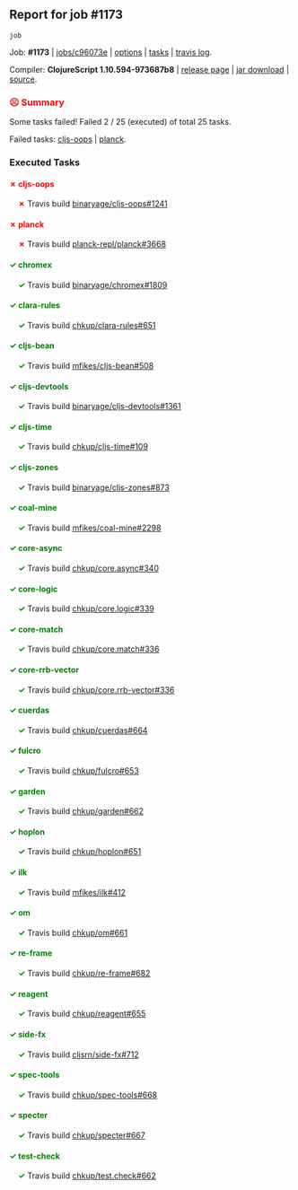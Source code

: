 ## Report for job #1173
```
job
```


Job: **#1173** | [jobs/c96073e](https://github.com/cljs-oss/canary/commit/c96073e4137d3b6bc3b4e2dcf8aa97ece52a0819) | [options](options.edn) | [tasks](tasks.edn) | [travis log](https://travis-ci.org/cljs-oss/canary/builds/612246747).

Compiler: **ClojureScript 1.10.594-973687b8** | [release page](https://github.com/cljs-oss/canary/releases/tag/r1.10.594-973687b8) | [jar download](https://github.com/cljs-oss/canary/releases/download/r1.10.594-973687b8/clojurescript-1.10.594-973687b8.jar) | [source](https://github.com/clojure/clojurescript/commit/973687b874e29ba6563085bf6785acd2bbe0e760).

### <b style='color:red'>☹ Summary</b>

Some tasks failed! Failed 2 / 25 (executed) of total 25 tasks.

Failed tasks: [cljs-oops](#-cljs-oops) | [planck](#-planck).

### Executed Tasks

#### <b style='color:red'>&#x2717; cljs-oops</b>
&nbsp;&nbsp;&nbsp;&nbsp;<b style='color:red'>&#x2717;</b> Travis build [binaryage/cljs-oops#1241](https://travis-ci.org/binaryage/cljs-oops/builds/612248512)<br>

#### <b style='color:red'>&#x2717; planck</b>
&nbsp;&nbsp;&nbsp;&nbsp;<b style='color:red'>&#x2717;</b> Travis build [planck-repl/planck#3668](https://travis-ci.org/planck-repl/planck/builds/612248816)<br>

#### <b style='color:green'>&#x2713; chromex</b>
&nbsp;&nbsp;&nbsp;&nbsp;<b style='color:green'>&#x2713;</b> Travis build [binaryage/chromex#1809](https://travis-ci.org/binaryage/chromex/builds/612248504)<br>

#### <b style='color:green'>&#x2713; clara-rules</b>
&nbsp;&nbsp;&nbsp;&nbsp;<b style='color:green'>&#x2713;</b> Travis build [chkup/clara-rules#651](https://travis-ci.org/chkup/clara-rules/builds/612248508)<br>

#### <b style='color:green'>&#x2713; cljs-bean</b>
&nbsp;&nbsp;&nbsp;&nbsp;<b style='color:green'>&#x2713;</b> Travis build [mfikes/cljs-bean#508](https://travis-ci.org/mfikes/cljs-bean/builds/612248506)<br>

#### <b style='color:green'>&#x2713; cljs-devtools</b>
&nbsp;&nbsp;&nbsp;&nbsp;<b style='color:green'>&#x2713;</b> Travis build [binaryage/cljs-devtools#1361](https://travis-ci.org/binaryage/cljs-devtools/builds/612248510)<br>

#### <b style='color:green'>&#x2713; cljs-time</b>
&nbsp;&nbsp;&nbsp;&nbsp;<b style='color:green'>&#x2713;</b> Travis build [chkup/cljs-time#109](https://travis-ci.org/chkup/cljs-time/builds/612248539)<br>

#### <b style='color:green'>&#x2713; cljs-zones</b>
&nbsp;&nbsp;&nbsp;&nbsp;<b style='color:green'>&#x2713;</b> Travis build [binaryage/cljs-zones#873](https://travis-ci.org/binaryage/cljs-zones/builds/612248542)<br>

#### <b style='color:green'>&#x2713; coal-mine</b>
&nbsp;&nbsp;&nbsp;&nbsp;<b style='color:green'>&#x2713;</b> Travis build [mfikes/coal-mine#2298](https://travis-ci.org/mfikes/coal-mine/builds/612248544)<br>

#### <b style='color:green'>&#x2713; core-async</b>
&nbsp;&nbsp;&nbsp;&nbsp;<b style='color:green'>&#x2713;</b> Travis build [chkup/core.async#340](https://travis-ci.org/chkup/core.async/builds/612248557)<br>

#### <b style='color:green'>&#x2713; core-logic</b>
&nbsp;&nbsp;&nbsp;&nbsp;<b style='color:green'>&#x2713;</b> Travis build [chkup/core.logic#339](https://travis-ci.org/chkup/core.logic/builds/612248555)<br>

#### <b style='color:green'>&#x2713; core-match</b>
&nbsp;&nbsp;&nbsp;&nbsp;<b style='color:green'>&#x2713;</b> Travis build [chkup/core.match#336](https://travis-ci.org/chkup/core.match/builds/612248565)<br>

#### <b style='color:green'>&#x2713; core-rrb-vector</b>
&nbsp;&nbsp;&nbsp;&nbsp;<b style='color:green'>&#x2713;</b> Travis build [chkup/core.rrb-vector#336](https://travis-ci.org/chkup/core.rrb-vector/builds/612248569)<br>

#### <b style='color:green'>&#x2713; cuerdas</b>
&nbsp;&nbsp;&nbsp;&nbsp;<b style='color:green'>&#x2713;</b> Travis build [chkup/cuerdas#664](https://travis-ci.org/chkup/cuerdas/builds/612248576)<br>

#### <b style='color:green'>&#x2713; fulcro</b>
&nbsp;&nbsp;&nbsp;&nbsp;<b style='color:green'>&#x2713;</b> Travis build [chkup/fulcro#653](https://travis-ci.org/chkup/fulcro/builds/612248593)<br>

#### <b style='color:green'>&#x2713; garden</b>
&nbsp;&nbsp;&nbsp;&nbsp;<b style='color:green'>&#x2713;</b> Travis build [chkup/garden#662](https://travis-ci.org/chkup/garden/builds/612249082)<br>

#### <b style='color:green'>&#x2713; hoplon</b>
&nbsp;&nbsp;&nbsp;&nbsp;<b style='color:green'>&#x2713;</b> Travis build [chkup/hoplon#651](https://travis-ci.org/chkup/hoplon/builds/612249078)<br>

#### <b style='color:green'>&#x2713; ilk</b>
&nbsp;&nbsp;&nbsp;&nbsp;<b style='color:green'>&#x2713;</b> Travis build [mfikes/ilk#412](https://travis-ci.org/mfikes/ilk/builds/612248909)<br>

#### <b style='color:green'>&#x2713; om</b>
&nbsp;&nbsp;&nbsp;&nbsp;<b style='color:green'>&#x2713;</b> Travis build [chkup/om#661](https://travis-ci.org/chkup/om/builds/612249086)<br>

#### <b style='color:green'>&#x2713; re-frame</b>
&nbsp;&nbsp;&nbsp;&nbsp;<b style='color:green'>&#x2713;</b> Travis build [chkup/re-frame#682](https://travis-ci.org/chkup/re-frame/builds/612248595)<br>

#### <b style='color:green'>&#x2713; reagent</b>
&nbsp;&nbsp;&nbsp;&nbsp;<b style='color:green'>&#x2713;</b> Travis build [chkup/reagent#655](https://travis-ci.org/chkup/reagent/builds/612248763)<br>

#### <b style='color:green'>&#x2713; side-fx</b>
&nbsp;&nbsp;&nbsp;&nbsp;<b style='color:green'>&#x2713;</b> Travis build [cljsrn/side-fx#712](https://travis-ci.org/cljsrn/side-fx/builds/612248877)<br>

#### <b style='color:green'>&#x2713; spec-tools</b>
&nbsp;&nbsp;&nbsp;&nbsp;<b style='color:green'>&#x2713;</b> Travis build [chkup/spec-tools#668](https://travis-ci.org/chkup/spec-tools/builds/612248745)<br>

#### <b style='color:green'>&#x2713; specter</b>
&nbsp;&nbsp;&nbsp;&nbsp;<b style='color:green'>&#x2713;</b> Travis build [chkup/specter#667](https://travis-ci.org/chkup/specter/builds/612248741)<br>

#### <b style='color:green'>&#x2713; test-check</b>
&nbsp;&nbsp;&nbsp;&nbsp;<b style='color:green'>&#x2713;</b> Travis build [chkup/test.check#662](https://travis-ci.org/chkup/test.check/builds/612248867)<br>